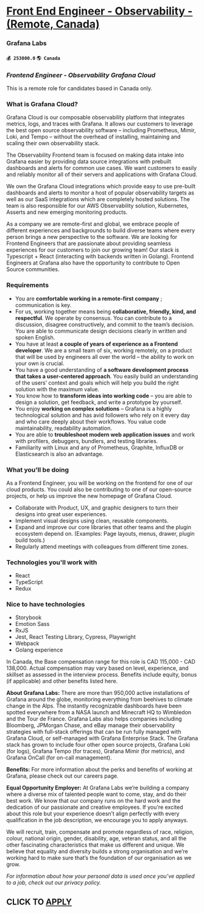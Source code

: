 # [Front End Engineer - Observability - (Remote, Canada)](https://www.remotewlb.com/apply/front-end-engineer-observability-remote-canada-67069)  
### Grafana Labs  
#### `💰 253000.0` `🌎 Canada`  

### _Frontend Engineer - Observability Grafana Cloud_

This is a remote role for candidates based in Canada only.

###  **What is Grafana Cloud?**

Grafana Cloud is our composable observability platform that integrates metrics, logs, and traces with Grafana. It allows our customers to leverage the best open source observability software – including Prometheus, Mimir, Loki, and Tempo – without the overhead of installing, maintaining and scaling their own observability stack.

The Observability Frontend team is focused on making data intake into Grafana easier by providing data source integrations with prebuilt dashboards and alerts for common use cases. We want customers to easily and reliably monitor all of their servers and applications with Grafana Cloud.

We own the Grafana Cloud integrations which provide easy to use pre-built dashboards and alerts to monitor a host of popular observability targets as well as our SaaS integrations which are completely hosted solutions. The team is also responsible for our AWS Observability solution, Kubernetes, Asserts and new emerging monitoring products.

As a company we are remote-first and global, we embrace people of different experiences and backgrounds to build diverse teams where every person brings a new perspective to the software. We are looking for Frontend Engineers that are passionate about providing seamless experiences for our customers to join our growing team! Our stack is Typescript + React (interacting with backends written in Golang). Frontend Engineers at Grafana also have the opportunity to contribute to Open Source communities.

###  **Requirements**

  * You are **comfortable working in a remote-first company** ; communication is key.
  * For us, working together means being **collaborative, friendly, kind, and respectful**. We operate by consensus. You can contribute to a discussion, disagree constructively, and commit to the team’s decision. You are able to communicate design decisions clearly in written and spoken English.
  * You have at least **a couple of years of experience as a Frontend developer**. We are a small team of six, working remotely, on a product that will be used by engineers all over the world – the ability to work on your own is crucial.
  * You have a good understanding of **a software development process that takes a user-centered approach**. You easily build an understanding of the users’ context and goals which will help you build the right solution with the maximum value.
  * You know how to **transform ideas into working code** – you are able to design a solution, get feedback, and write a prototype by yourself.
  * You enjoy **working on complex solutions** – Grafana is a highly technological solution and has avid followers who rely on it every day and who care deeply about their workflows. You value code maintainability, readability automation.
  * You are able to **troubleshoot modern web application issues** and work with profilers, debuggers, bundlers, and testing libraries.
  * Familiarity with Linux and any of Prometheus, Graphite, InfluxDB or Elasticsearch is also an advantage.

### **What you'll be doing**

As a Frontend Engineer, you will be working on the frontend for one of our cloud products. You could also be contributing to one of our open-source projects, or help us improve the new homepage of Grafana Cloud.

  * Collaborate with Product, UX, and graphic designers to turn their designs into great user experiences.
  * Implement visual designs using clean, reusable components.
  * Expand and improve our core libraries that other teams and the plugin ecosystem depend on. (Examples: Page layouts, menus, drawer, plugin build tools.)
  * Regularly attend meetings with colleagues from different time zones.

### **Technologies you'll work with**

  * React
  * TypeScript
  * Redux

### Nice to have technologies

  * Storybook
  * Emotion Sass
  * RxJS
  * Jest, React Testing Library, Cypress, Playwright
  * Webpack
  * Golang experience

In Canada, the Base compensation range for this role is CAD 115,000 - CAD 138,000. Actual compensation may vary based on level, experience, and skillset as assessed in the interview process. Benefits include equity, bonus (if applicable) and other benefits listed here.

**About Grafana Labs:** There are more than 950,000 active installations of Grafana around the globe, monitoring everything from beehives to climate change in the Alps. The instantly recognizable dashboards have been spotted everywhere from a NASA launch and Minecraft HQ to Wimbledon and the Tour de France. Grafana Labs also helps companies including Bloomberg, JPMorgan Chase, and eBay manage their observability strategies with full-stack offerings that can be run fully managed with Grafana Cloud, or self-managed with Grafana Enterprise Stack. The Grafana stack has grown to include four other open source projects, Grafana Loki (for logs), Grafana Tempo (for traces), Grafana Mimir (for metrics), and Grafana OnCall (for on-call management).

**Benefits:** For more information about the perks and benefits of working at Grafana, please check out our careers page.

**Equal Opportunity Employer:** At Grafana Labs we’re building a company where a diverse mix of talented people want to come, stay, and do their best work. We know that our company runs on the hard work and the dedication of our passionate and creative employees. If you're excited about this role but your experience doesn’t align perfectly with every qualification in the job description, we encourage you to apply anyways.

We will recruit, train, compensate and promote regardless of race, religion, colour, national origin, gender, disability, age, veteran status, and all the other fascinating characteristics that make us different and unique. We believe that equality and diversity builds a strong organisation and we’re working hard to make sure that’s the foundation of our organisation as we grow.

_For information about how your personal data is used once you’ve applied to a job, check out our privacy policy._

  
## CLICK TO [APPLY](https://www.remotewlb.com/apply/front-end-engineer-observability-remote-canada-67069)

